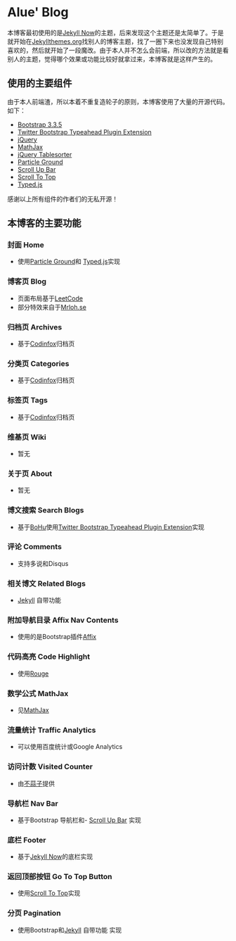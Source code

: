 # Alue' Blog

本博客最初使用的是[Jekyll Now](https://github.com/jekyll/jekyll)的主题，后来发现这个主题还是太简单了。于是就开始在[Jekyllthemes.org](http://jekyllthemes.org)找别人的博客主题，找了一圈下来也没发现自己特别喜欢的，然后就开始了一段魔改。由于本人并不怎么会前端，所以改的方法就是看别人的主题，觉得哪个效果或功能比较好就拿过来，本博客就是这样产生的。



## 使用的主要组件
由于本人前端渣，所以本着不重复造轮子的原则，本博客使用了大量的开源代码。如下：

- [Bootstrap 3.3.5](https://getbootstrap.com)
- [Twitter Bootstrap Typeahead Plugin Extension](https://github.com/tcrosen/twitter-bootstrap-typeahead)
- [jQuery](http://jquery.com)
- [MathJax](https://www.mathjax.org)
- [jQuery Tablesorter](http://tablesorter.com/docs/)
- [Particle Ground](https://github.com/jnicol/particleground)
- [Scroll Up Bar](https://github.com/eduardomb/scroll-up-bar)
- [Scroll To Top](https://github.com/geniuscarrier/scrollToTop)
- [Typed.js](https://github.com/mattboldt/typed.js)

感谢以上所有组件的作者们的无私开源！

## 本博客的主要功能

### 封面 Home

- 使用[Particle Ground](https://github.com/jnicol/particleground)和 [Typed.js](https://github.com/mattboldt/typed.js)实现


### 博客页 Blog

- 页面布局基于[LeetCode](https://leetcode.com/problemset/algorithms/)
- 部分特效来自于[Mrloh.se](http://mrloh.se)

### 归档页 Archives

- 基于[Codinfox](http://codinfox.github.io)归档页

### 分类页 Categories

- 基于[Codinfox](http://codinfox.github.io)归档页


### 标签页 Tags
- 基于[Codinfox](http://codinfox.github.io)归档页

### 维基页 Wiki

- 暂无

### 关于页 About

- 暂无

### 博文搜索 Search Blogs


- 基于[BoHu](http://zhaoyuxiang.cn/blog/)使用[Twitter Bootstrap Typeahead Plugin Extension](https://github.com/tcrosen/twitter-bootstrap-typeahead)实现


### 评论 Comments

- 支持多说和Disqus

### 相关博文 Related Blogs

- [Jekyll](http://jekyllrb.com/docs/configuration/) 自带功能

### 附加导航目录 Affix Nav Contents

- 使用的是Bootstrap插件[Affix](http://getbootstrap.com/javascript/#affix)

### 代码高亮 Code Highlight

- 使用[Rouge](https://github.com/jneen/rouge)

### 数学公式 MathJax

- 见[MathJax](https://www.mathjax.org)

### 流量统计 Traffic Analytics

- 可以使用百度统计或Google Analytics

### 访问计数 Visited Counter

- 由[不蒜子](http://ibruce.info/2015/04/04/busuanzi/)提供

### 导航栏 Nav Bar

- 基于Bootstrap 导航栏和- [Scroll Up Bar](https://github.com/eduardomb/scroll-up-bar)
实现

### 底栏 Footer

- 基于[Jekyll Now](https://github.com/jekyll/jekyll)的底栏实现

### 返回顶部按钮 Go To Top Button

- 使用[Scroll To Top](https://github.com/geniuscarrier/scrollToTop)实现


### 分页  Pagination

- 使用Bootstrap和[Jekyll](http://jekyllrb.com/docs/configuration/) 自带功能
实现
